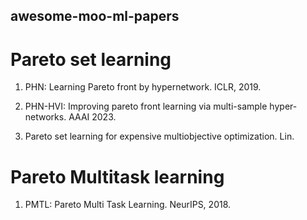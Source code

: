 ## awesome-moo-ml-papers

# Pareto set learning
1. PHN: Learning Pareto front by hypernetwork. ICLR, 2019.

2. PHN-HVI: Improving pareto front learning via multi-sample hyper-networks. AAAI 2023. 

3. Pareto set learning for expensive multiobjective optimization. Lin.


# Pareto Multitask learning
1. PMTL: Pareto Multi Task Learning. NeurIPS, 2018.

 

